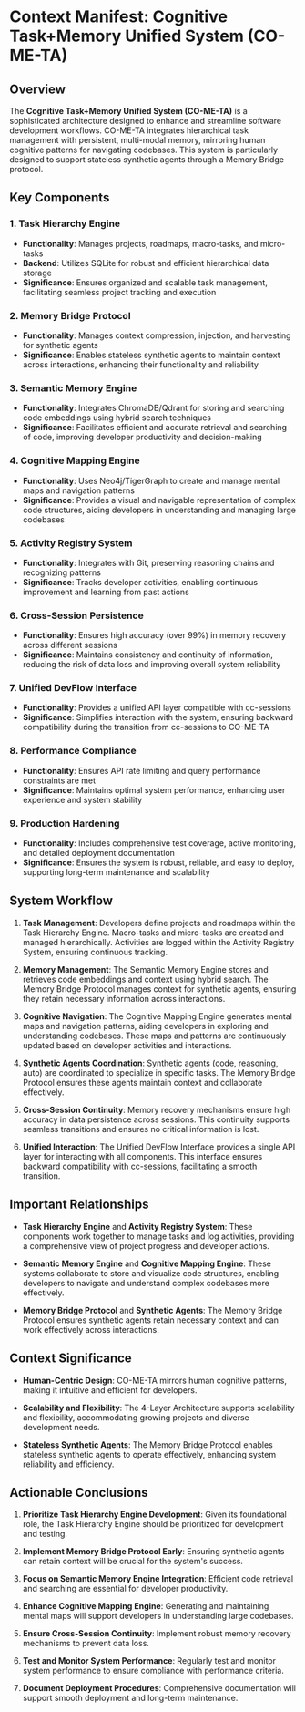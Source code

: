 # Context Manifest: Cognitive Task+Memory Unified System (CO-ME-TA)

## Overview
The **Cognitive Task+Memory Unified System (CO-ME-TA)** is a sophisticated architecture designed to enhance and streamline software development workflows. CO-ME-TA integrates hierarchical task management with persistent, multi-modal memory, mirroring human cognitive patterns for navigating codebases. This system is particularly designed to support stateless synthetic agents through a Memory Bridge protocol.

## Key Components

### 1. Task Hierarchy Engine
- **Functionality**: Manages projects, roadmaps, macro-tasks, and micro-tasks
- **Backend**: Utilizes SQLite for robust and efficient hierarchical data storage
- **Significance**: Ensures organized and scalable task management, facilitating seamless project tracking and execution

### 2. Memory Bridge Protocol
- **Functionality**: Manages context compression, injection, and harvesting for synthetic agents
- **Significance**: Enables stateless synthetic agents to maintain context across interactions, enhancing their functionality and reliability

### 3. Semantic Memory Engine
- **Functionality**: Integrates ChromaDB/Qdrant for storing and searching code embeddings using hybrid search techniques
- **Significance**: Facilitates efficient and accurate retrieval and searching of code, improving developer productivity and decision-making

### 4. Cognitive Mapping Engine
- **Functionality**: Uses Neo4j/TigerGraph to create and manage mental maps and navigation patterns
- **Significance**: Provides a visual and navigable representation of complex code structures, aiding developers in understanding and managing large codebases

### 5. Activity Registry System
- **Functionality**: Integrates with Git, preserving reasoning chains and recognizing patterns
- **Significance**: Tracks developer activities, enabling continuous improvement and learning from past actions

### 6. Cross-Session Persistence
- **Functionality**: Ensures high accuracy (over 99%) in memory recovery across different sessions
- **Significance**: Maintains consistency and continuity of information, reducing the risk of data loss and improving overall system reliability

### 7. Unified DevFlow Interface
- **Functionality**: Provides a unified API layer compatible with cc-sessions
- **Significance**: Simplifies interaction with the system, ensuring backward compatibility during the transition from cc-sessions to CO-ME-TA

### 8. Performance Compliance
- **Functionality**: Ensures API rate limiting and query performance constraints are met
- **Significance**: Maintains optimal system performance, enhancing user experience and system stability

### 9. Production Hardening
- **Functionality**: Includes comprehensive test coverage, active monitoring, and detailed deployment documentation
- **Significance**: Ensures the system is robust, reliable, and easy to deploy, supporting long-term maintenance and scalability

## System Workflow

1. **Task Management**: Developers define projects and roadmaps within the Task Hierarchy Engine. Macro-tasks and micro-tasks are created and managed hierarchically. Activities are logged within the Activity Registry System, ensuring continuous tracking.

2. **Memory Management**: The Semantic Memory Engine stores and retrieves code embeddings and context using hybrid search. The Memory Bridge Protocol manages context for synthetic agents, ensuring they retain necessary information across interactions.

3. **Cognitive Navigation**: The Cognitive Mapping Engine generates mental maps and navigation patterns, aiding developers in exploring and understanding codebases. These maps and patterns are continuously updated based on developer activities and interactions.

4. **Synthetic Agents Coordination**: Synthetic agents (code, reasoning, auto) are coordinated to specialize in specific tasks. The Memory Bridge Protocol ensures these agents maintain context and collaborate effectively.

5. **Cross-Session Continuity**: Memory recovery mechanisms ensure high accuracy in data persistence across sessions. This continuity supports seamless transitions and ensures no critical information is lost.

6. **Unified Interaction**: The Unified DevFlow Interface provides a single API layer for interacting with all components. This interface ensures backward compatibility with cc-sessions, facilitating a smooth transition.

## Important Relationships

- **Task Hierarchy Engine** and **Activity Registry System**: These components work together to manage tasks and log activities, providing a comprehensive view of project progress and developer actions.

- **Semantic Memory Engine** and **Cognitive Mapping Engine**: These systems collaborate to store and visualize code structures, enabling developers to navigate and understand complex codebases more effectively.

- **Memory Bridge Protocol** and **Synthetic Agents**: The Memory Bridge Protocol ensures synthetic agents retain necessary context and can work effectively across interactions.

## Context Significance

- **Human-Centric Design**: CO-ME-TA mirrors human cognitive patterns, making it intuitive and efficient for developers.

- **Scalability and Flexibility**: The 4-Layer Architecture supports scalability and flexibility, accommodating growing projects and diverse development needs.

- **Stateless Synthetic Agents**: The Memory Bridge Protocol enables stateless synthetic agents to operate effectively, enhancing system reliability and efficiency.

## Actionable Conclusions

1. **Prioritize Task Hierarchy Engine Development**: Given its foundational role, the Task Hierarchy Engine should be prioritized for development and testing.

2. **Implement Memory Bridge Protocol Early**: Ensuring synthetic agents can retain context will be crucial for the system's success.

3. **Focus on Semantic Memory Engine Integration**: Efficient code retrieval and searching are essential for developer productivity.

4. **Enhance Cognitive Mapping Engine**: Generating and maintaining mental maps will support developers in understanding large codebases.

5. **Ensure Cross-Session Continuity**: Implement robust memory recovery mechanisms to prevent data loss.

6. **Test and Monitor System Performance**: Regularly test and monitor system performance to ensure compliance with performance criteria.

7. **Document Deployment Procedures**: Comprehensive documentation will support smooth deployment and long-term maintenance.